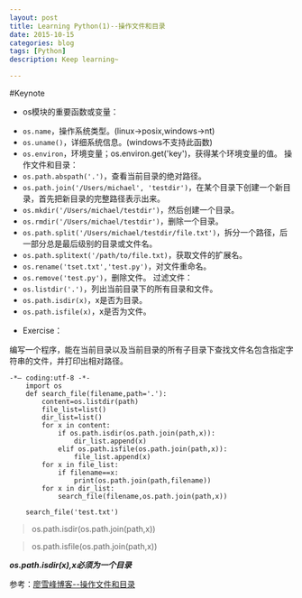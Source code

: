 ```yaml
---
layout: post
title: Learning Python(1)--操作文件和目录
date: 2015-10-15
categories: blog
tags: [Python]
description: Keep learning~

---
```

#Keynote
* os模块的重要函数或变量：
 - `os.name`，操作系统类型。(linux->posix,windows->nt)
 - `os.uname()`，详细系统信息。(windows不支持此函数)
 - `os.environ`，环境变量；os.environ.get('key')，获得某个环境变量的值。
操作文件和目录：
 - `os.path.abspath('.')`，查看当前目录的绝对路径。
 - `os.path.join('/Users/michael', 'testdir')`，在某个目录下创建一个新目录，首先把新目录的完整路径表示出来。
 - `os.mkdir('/Users/michael/testdir')`，然后创建一个目录。
 - `os.rmdir('/Users/michael/testdir')`，删除一个目录。
 - `os.path.split('/Users/michael/testdir/file.txt')`，拆分一个路径，后一部分总是最后级别的目录或文件名。
 - `os.path.splitext('/path/to/file.txt)`，获取文件的扩展名。
 - `os.rename('tset.txt','test.py')`，对文件重命名。
 - `os.remove('test.py')`，删除文件。
 过滤文件：
 - `os.listdir('.')`，列出当前目录下的所有目录和文件。
 - `os.path.isdir(x)`，x是否为目录。
 - `os.path.isfile(x)`，x是否为文件。
* Exercise：

编写一个程序，能在当前目录以及当前目录的所有子目录下查找文件名包含指定字符串的文件，并打印出相对路径。
	
	-*— coding:utf-8 -*-
        import os
        def search_file(filename,path='.'):
	        content=os.listdir(path)
	        file_list=list()
	        dir_list=list()
	        for x in content:
		        if os.path.isdir(os.path.join(path,x)):
			        dir_list.append(x)
		        elif os.path.isfile(os.path.join(path,x)):
			        file_list.append(x)
	        for x in file_list:
		        if filename==x:
			        print(os.path.join(path,filename))
	        for x in dir_list:
		        search_file(filename,os.path.join(path,x))

        search_file('test.txt')
>os.path.isdir(os.path.join(path,x))

>os.path.isfile(os.path.join(path,x))

 ***os.path.isdir(x),x必须为一个目录***

参考：[廖雪峰博客--操作文件和目录](http://www.liaoxuefeng.com/wiki/0014316089557264a6b348958f449949df42a6d3a2e542c000/001431925324119bac1bc7979664b4fa9843c0e5fcdcf1e000)
